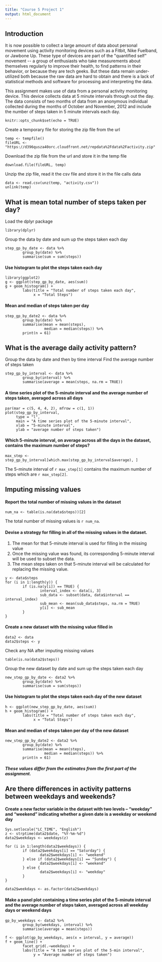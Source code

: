 ```yaml
---
title: "Course 5 Project 1"
output: html_document
---
```


## Introduction
It is now possible to collect a large amount of data about personal movement using activity monitoring devices such as a Fitbit, Nike Fuelband, or Jawbone Up. These type of devices are part of the "quantified self" movement -- a group of enthusiasts who take measurements about themselves regularly to improve their health, to find patterns in their behavior, or because they are tech geeks. But these data remain under-utilized both because the raw data are hard to obtain and there is a lack of statistical methods and software for processing and interpreting the data.

This assignment makes use of data from a personal activity monitoring device. This device collects data at 5 minute intervals through out the day. The data consists of two months of data from an anonymous individual collected during the months of October and November, 2012 and include the number of steps taken in 5 minute intervals each day.

```{r setup, include=FALSE}
knitr::opts_chunk$set(echo = TRUE)
```

Create a temporary file for storing the zip file from the url
```{r}
temp <- tempfile()
fileURL <- "https://d396qusza40orc.cloudfront.net/repdata%2Fdata%2Factivity.zip"
```

Download the zip file from the url and store it in the temp file
```{r}
download.file(fileURL, temp)
```

Unzip the zip file, read it the csv file and store it in the file calls data
```{r}
data <- read.csv(unz(temp, "activity.csv"))
unlink(temp)
```

## What is mean total number of steps taken per day?
Load the dplyr package
```{r message = FALSE}
library(dplyr)
```

Group the data by date and sum up the steps taken each day
```{r}
step_gp_by_date <- data %>% 
        group_by(date) %>% 
        summarise(sum = sum(steps))
```

#### Use histogram to plot the steps taken each day
```{r message = FALSE}
library(ggplot2)
g <- ggplot(step_gp_by_date, aes(sum))
g + geom_histogram() +
        labs(title = "Total number of steps taken each day",
             x = "Total Steps")
```

#### Mean and median of steps taken per day
```{r}
step_gp_by_date2 <- data %>% 
        group_by(date) %>% 
        summarise(mean = mean(steps),
                  median = median(steps)) %>% 
        print(n = 61)
```

## What is the average daily activity pattern?
Group the data by date and then by time interval
Find the average number of steps taken
```{r}
step_gp_by_interval <- data %>% 
        group_by(interval) %>% 
        summarise(average = mean(steps, na.rm = TRUE))
```

#### A time series plot of the 5-minute interval and the average number of steps taken, averaged across all days
```{r}
par(mar = c(5, 4, 4, 2), mfrow = c(1, 1))
plot(step_gp_by_interval, 
     type = "l",
     main = "A time series plot of the 5-minute interval",
     xlab = "5-minute interval",
     ylab = "average number of steps taken")
```

#### Which 5-minute interval, on average across all the days in the dataset, contains the maximum number of steps?
```{r}
max_step <- step_gp_by_interval[which.max(step_gp_by_interval$average), ]
```
The 5-minute interval of `r max_step[1]` contains the maximum number of steps which are `r max_step[2]`.

## Imputing missing values
#### Report the total number of missing values in the dataset
```{r}
num_na <- table(is.na(data$steps))[2]
```
The total number of missing values is `r num_na`.

#### Devise a strategy for filling in all of the missing values in the dataset.
1. The mean for that 5-minute interval is used for filling in the missing value
2. Once the missing value was found, its corresponding 5-minute interval will be used to subset the data.
3. The mean steps taken on that 5-minute interval will be calculated for replacing the missing value.
```{r}
y <- data$steps
for (i in 1:length(y)) {
        if (is.na(y[i]) == TRUE) {
                interval_index <- data[i, 3]
                sub_data <- subset(data, data$interval == interval_index)
                sub_mean <- mean(sub_data$steps, na.rm = TRUE)
                y[i] <- sub_mean
        }
}
```

#### Create a new dataset with the missing value filled in
```{r}
data2 <- data
data2$steps <- y
```

Check any NA after imputing missing values
```{r}
table(is.na(data2$steps))
```

Group the new dataset by date and sum up the steps taken each day
```{r}
new_step_gp_by_date <- data2 %>% 
        group_by(date) %>% 
        summarise(sum = sum(steps))
```

#### Use histogram to plot the steps taken each day of the new dataset
```{r message = FALSE}
h <- ggplot(new_step_gp_by_date, aes(sum))
h + geom_histogram() + 
        labs(title = "Total number of steps taken each day",
             x = "Total Steps")
```

#### Mean and median of steps taken per day of the new dataset
```{r}
new_step_gp_by_date2 <- data2 %>% 
        group_by(date) %>% 
        summarise(mean = mean(steps),
                  median = median(steps)) %>% 
        print(n = 61)
```
##### These values differ from the estimates from the first part of the assignment.

## Are there differences in activity patterns between weekdays and weekends?

#### Create a new factor variable in the dataset with two levels – “weekday” and “weekend” indicating whether a given date is a weekday or weekend day
```{r}
Sys.setlocale("LC_TIME", "English")
z <- strptime(data2$date, "%Y-%m-%d")
data2$weekdays <- weekdays(z)

for (i in 1:length(data2$weekdays)) {
        if (data2$weekdays[i] == "Saturday") {
                data2$weekdays[i] <- "weekend"
        } else if (data2$weekdays[i] == "Sunday") {
                data2$weekdays[i] <- "weekend"
        } else {
                data2$weekdays[i] <- "weekday"
        }
}

data2$weekdays <- as.factor(data2$weekdays)
```

#### Make a panel plot containing a time series plot of the 5-minute interval and the average number of steps taken, averaged across all weekday days or weekend days
```{r}
gp_by_weekdays <- data2 %>% 
        group_by(weekdays, interval) %>% 
        summarise(average = mean(steps))

f <- ggplot(gp_by_weekdays, aes(x = interval, y = average))
f + geom_line() +
        facet_grid(.~weekdays) +
        labs(title = "A time series plot of the 5-min interval",
             y = "Average number of steps taken")
```